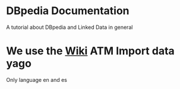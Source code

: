 DBpedia Documentation
================

A tutorial about DBpedia and Linked Data in general

We use the [Wiki](https://github.com/dbpedia/dbpedia-documentation/wiki) ATM
Import data yago
================
Only language en and es
 
